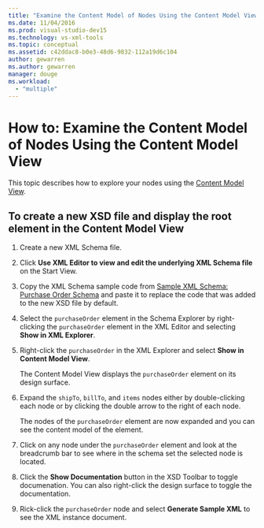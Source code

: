 ```yaml
---
title: "Examine the Content Model of Nodes Using the Content Model View in XML Schema Designer"
ms.date: 11/04/2016
ms.prod: visual-studio-dev15
ms.technology: vs-xml-tools
ms.topic: conceptual
ms.assetid: c42ddac8-b0e3-48d6-9832-112a19d6c104
author: gewarren
ms.author: gewarren
manager: douge
ms.workload:
  - "multiple"
---
```

# How to: Examine the Content Model of Nodes Using the Content Model View

This topic describes how to explore your nodes using the [Content Model View](../xml-tools/content-model-view.md).

## To create a new XSD file and display the root element in the Content Model View

1.  Create a new XML Schema file.

2.  Click **Use XML Editor to view and edit the underlying XML Schema file** on the Start View.

3.  Copy the XML Schema sample code from [Sample XML Schema: Purchase Order Schema](../xml-tools/sample-xsd-file-purchase-order-schema.md) and paste it to replace the code that was added to the new XSD file by default.

4.  Select the `purchaseOrder` element in the Schema Explorer by right-clicking the `purchaseOrder` element in the XML Editor and selecting **Show in XML Explorer**.

5.  Right-click the `purchaseOrder` in the XML Explorer and select **Show in Content Model View**.

     The Content Model View displays the `purchaseOrder` element on its design surface.

6.  Expand the `shipTo`, `billTo`, and `items` nodes either by double-clicking each node or by clicking the double arrow to the right of each node.

     The nodes of the `purchaseOrder` element are now expanded and you can see the content model of the element.

7.  Click on any node under the `purchaseOrder` element and look at the breadcrumb bar to see where in the schema set the selected node is located.

8.  Click the **Show Documentation** button in the XSD Toolbar to toggle documenation. You can also right-click the design surface to toggle the documentation.

9. Rick-click the `purchaseOrder` node and select **Generate Sample XML** to see the XML instance document.
